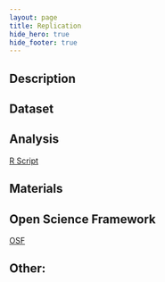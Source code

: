 ```yaml
---
layout: page
title: Replication
hide_hero: true
hide_footer: true
---
```

## Description

## Dataset

## Analysis
[R Script](/link)

## Materials

## Open Science Framework
[OSF](/link)


## Other:

